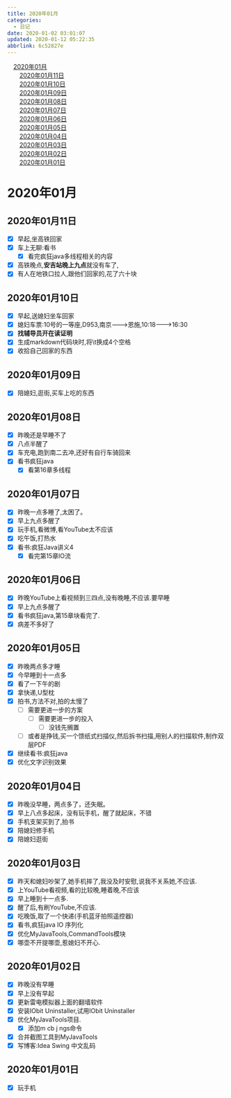 ```yaml
---
title: 2020年01月
categories: 
  - 日记
date: 2020-01-02 03:01:07
updated: 2020-01-12 05:22:35
abbrlink: 6c52827e
---
```

<div id='my_toc'><a href="/6c52827e/#2020年01月" class="header_1">2020年01月</a><br><a href="/6c52827e/#2020年01月11日" class="header_2">2020年01月11日</a><br><a href="/6c52827e/#2020年01月10日" class="header_2">2020年01月10日</a><br><a href="/6c52827e/#2020年01月09日" class="header_2">2020年01月09日</a><br><a href="/6c52827e/#2020年01月08日" class="header_2">2020年01月08日</a><br><a href="/6c52827e/#2020年01月07日" class="header_2">2020年01月07日</a><br><a href="/6c52827e/#2020年01月06日" class="header_2">2020年01月06日</a><br><a href="/6c52827e/#2020年01月05日" class="header_2">2020年01月05日</a><br><a href="/6c52827e/#2020年01月04日" class="header_2">2020年01月04日</a><br><a href="/6c52827e/#2020年01月03日" class="header_2">2020年01月03日</a><br><a href="/6c52827e/#2020年01月02日" class="header_2">2020年01月02日</a><br><a href="/6c52827e/#2020年01月01日" class="header_2">2020年01月01日</a><br></div>
<style>.header_1{margin-left: 1em;}.header_2{margin-left: 2em;}.header_3{margin-left: 3em;}.header_4{margin-left: 4em;}.header_5{margin-left: 5em;}.header_6{margin-left: 6em;}</style>
<!--more-->
<script>if (navigator.platform.search('arm')==-1){document.getElementById('my_toc').style.display = 'none';}var e,p = document.getElementsByTagName('p');while (p.length>0) {e = p[0];e.parentElement.removeChild(e);}</script>

<!--end-->
# 2020年01月
## 2020年01月11日
- [x] 早起,坐高铁回家
- [x] 车上无聊:看书
  - [x] 看完疯狂java多线程相关的内容
- [x] 高铁晚点,**安吉站晚上九点**就没有车了,
- [x] 有人在地铁口拉人,跟他们回家的,花了六十块

## 2020年01月10日
- [x] 早起,送媳妇坐车回家
- [x] 媳妇车票:10号的一等座,D953,南京--->恩施,10:18--->16:30
- [x] **找辅导员开在读证明**
- [x] 生成markdown代码块时,将\t换成4个空格
- [x] 收拾自己回家的东西

## 2020年01月09日
- [x] 陪媳妇,逛街,买车上吃的东西

## 2020年01月08日
- [x] 昨晚还是早睡不了
- [x] 八点半醒了
- [x] 车充电,跑到南二去冲,还好有自行车骑回来
- [x] 看书疯狂java
  - [x] 看第16章多线程
## 2020年01月07日
- [x] 昨晚一点多睡了,太困了。
- [x] 早上九点多醒了
- [x] 玩手机,看微博,看YouTube太不应该
- [x] 吃午饭,打热水
- [x] 看书:疯狂Java讲义4
  - [x] 看完第15章IO流

## 2020年01月06日
- [x] 昨晚YouTube上看视频到三四点,没有晚睡,不应该.要早睡
- [x] 早上九点多醒了
- [x] 看书疯狂java,第15章块看完了.
- [x] 病差不多好了

## 2020年01月05日
- [x] 昨晚两点多才睡
- [x] 今早睡到十一点多
- [x] 看了一下午的剧
- [x] 拿快递,U型枕
- [x] 拍书,方法不对,拍的太慢了
  - [ ] 需要更进一步的方案
    - [ ] 需要更进一步的投入
      - [ ] 没钱先搁置
  - [ ] 或者是挣钱,买一个馈纸式扫描仪,然后拆书扫描,用别人的扫描软件,制作双层PDF
- [x] 继续看书:疯狂java
- [x] 优化文字识别效果

## 2020年01月04日
- [x] 昨晚没早睡，两点多了，还失眠。
- [x] 早上八点多起床，没有玩手机，醒了就起床，不错
- [x] 手机支架买到了,拍书
- [x] 陪媳妇修手机
- [x] 陪媳妇逛街

## 2020年01月03日
- [x] 昨天和媳妇吵架了,她手机摔了,我没及时安慰,说我不关系她,不应该.
- [x] 上YouTube看视频,看的比较晚,睡着晚,不应该
- [x] 早上睡到十一点多.
- [x] 醒了后,有刷YouTube,不应该.
- [x] 吃晚饭,取了一个快递(手机蓝牙拍照遥控器)
- [x] 看书,疯狂java IO 序列化
- [x] 优化MyJavaTools,CommandTools模块
- [x] 哪壶不开提哪壶,惹媳妇不开心.

## 2020年01月02日
- [x] 昨晚没有早睡
- [x] 早上没有早起
- [x] 更新雷电模拟器上面的翻墙软件
- [x] 安装IObit Uninstaller,试用IObit Uninstaller
- [x] 优化MyJavaTools项目.
  - [x] 添加m cb j ngs命令
- [x] 合并截图工具到MyJavaTools
- [x] 写博客:Idea Swing 中文乱码

## 2020年01月01日
- [x] 玩手机
